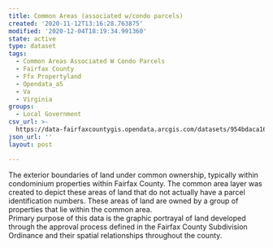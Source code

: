 ```yaml
---
title: Common Areas (associated w/condo parcels)
created: '2020-11-12T13:16:28.763875'
modified: '2020-12-04T18:19:34.991360'
state: active
type: dataset
tags:
  - Common Areas Associated W Condo Parcels
  - Fairfax County
  - Ffx Propertyland
  - Opendata_a5
  - Va
  - Virginia
groups:
  - Local Government
csv_url: >-
  https://data-fairfaxcountygis.opendata.arcgis.com/datasets/954bdaca16554d41aac6d872f11025d2_0.csv?outSR=%7B%22latestWkid%22%3A2283%2C%22wkid%22%3A102746%7D
json_url: ''
layout: post

---
```

<div>The exterior boundaries of land under common ownership, typically within condominium properties within Fairfax County. The common area layer was created to depict these areas of land that do not actually have a parcel identification numbers. These areas of land are owned by a group of properties that lie within the common area.</div><div>Primary purpose of this data is the graphic portrayal of land developed through the approval process defined in the Fairfax County Subdivision Ordinance and their spatial relationships throughout the county.</div>
